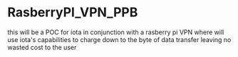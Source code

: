 # RasberryPI_VPN_PPB
this will be a POC for iota in conjunction with a rasberry pi VPN where will use iota's capabilities to charge down to the byte of data transfer leaving no wasted cost to the user
